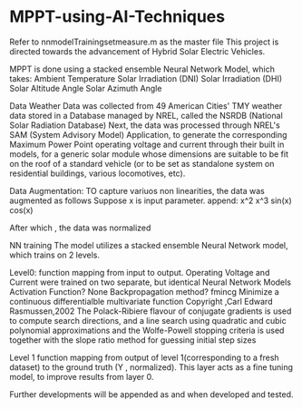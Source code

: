 # MPPT-using-AI-Techniques
Refer to nnmodelTrainingsetmeasure.m as the master file
This project is directed towards the advancement of Hybrid Solar Electric Vehicles.


MPPT is done using a stacked ensemble Neural Network Model, which takes:
Ambient Temperature
Solar Irradiation (DNI)
Solar Irradiation (DHI)
Solar Altitude Angle
Solar Azimuth Angle

Data
Weather Data was collected from 49 American Cities' TMY weather data stored in a Database managed by NREL, called the NSRDB 
(National Solar Radiation Database)
Next, the data was processed through NREL's SAM (System Advisory Model) Application, to generate the corresponding Maximum Power Point
operating voltage and current through their built in models, for a generic solar module whose dimensions are suitable to be fit on the 
roof of a standard vehicle (or to be set as standalone system on residential buildings, various locomotives, etc).

Data Augmentation:
TO capture variuos non linearities, the data was augmented as follows
Suppose x is input parameter.
append: 
x^2
x^3
sin(x)
cos(x)

After which , the data was normalized


NN training
The model utilizes a stacked ensemble Neural Network model, which trains on 2 levels.

Level0:
function mapping from input to output. 
Operating Voltage and Current were trained on two separate, but identical Neural Network Models
Activation Function? None
Backpropagation method? fmincg
                        Minimize a continuous differentialble multivariate function
                        Copyright ,Carl Edward Rasmussen,2002
                        The Polack-Ribiere flavour of conjugate gradients is used to compute search directions,
                        and a line search using quadratic and cubic polynomial approximations and the
                        Wolfe-Powell stopping criteria is used together with the slope ratio method
                        for guessing initial step sizes
                        

Level 1
function mapping from output of level 1(corresponding to a fresh dataset) to the ground truth (Y , normalized).
This layer acts as a fine tuning model, to improve results from layer 0.

Further developments will be appended as and when developed and tested.
